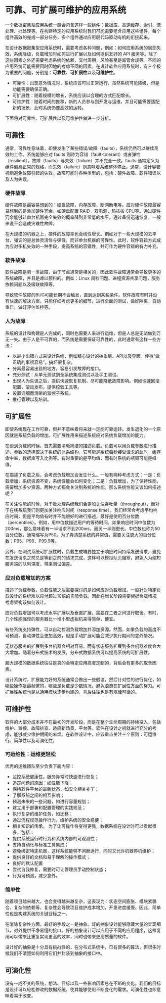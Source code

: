 # 可靠、可扩展可维护的应用系统
一个数据密集型应用系统一般会包含这样一些组件：数据库、高速缓存、索引、流处理、批处理等。在构建特定的应用系统时我们可能需要组合应用这些组件，每个组件高效的完成一部分任务，多个组件通过应用层代码驱动有机的衔接起来。

在设计数据密集型应用系统时，需要考虑各种问题，例如：如何应用系统的局部失效，系统降级，负载增加时如何进行扩展以及如何提供友好的 API 服务等。除了这些因素之外还需要考虑系统的依赖，交付周期，风险甚至是监管合规等。不同的应用系统可能需要因时因地的考虑不同的因素。在设计软件应用系统时，有三个极为重要的问题，分别是：**可靠性**、**可扩展性**以及**可维护性**。
* 可靠性：出现意外情况时，系统应该可以正常运行，虽然系统可能降级，但是功能需要确保正确。
* 可扩展性：随着规模的增长，系统应该以合理的方式匹配增长。
* 可维护性：随着时间的推移，新的人员参与到开发与运维，并且可能需要适配新的场景，此时系统仍要高效的运转。

下面将对可靠性、可扩展性以及可维护性做进一步分析。

## 可靠性
通常，可靠性意味着，即使发生了某些错误/故障（faults），系统仍然可以继续高效的工作。系统能够应对 faults 则称为容错（fault-tolerant）或者弹性（resilient）。故障（faults）与失效（failure）并不完全一致。faults 通常定义为组件偏离正常的规格，而失效（failure）则意味着系统整体停止。通常，设计容错机制避免故障引起的失效。故障可能时各种类型的，包括：硬件故障、软件错误以及人为失误。
### 硬件故障
硬件故障是最容易想到的：硬盘故障，内存故障，断网断电等。应对硬件故障最容易想到的是添加硬件冗余，如硬盘配置 RAID，双电源，热插拔 CPU等。通过硬件冗余能够让单台机器完全失效的概率降到非常低的水平。通过备份迅速恢复，一般来说不会造成灾难性故障。

在大规模的机器之上，硬件的故障率也会线性增长。例如对于一些大规模的云平台，强调的是总体灵活性与弹性，而非单台机器的可靠性。此时，软件容错方式成为应对多机失效的一种手段，提高系统的容错性，并可作为硬件容错的有力补充。
### 软件故障
软件故障是另一类故障，由于节点通常是相关的，因此软件故障通常会导致更多的系统故障，并且是难以预料的。例如：Linux 闰秒问题、进程资源共享问题，服务依赖问题以及级联故障等。

导致软件故障的BUG可能长期不会触发，直到达到某些条件。软件故障有时并没有快速的解决方案，只能仔细考虑更多的细节，进行全面的测试，做好隔离，自动重启，做好评估监控等。
### 人为故障
系统的设计和构建是人完成的，同时也需要人来进行运维，但是人总是无法做到万无一失。由于人是不可靠的，而系统是需要保证可靠性的，此时通常有这样一些方法：
* 以最小出错方式来设计系统，例如精心设计的抽象层、API以及界面。使得“做正确的事很容易”，搞坏很复杂。
* 分离最容易出错的地方，容易引发故障的接口。
* 充分测试：从单元测试到全系统集成测试以及手工测试。
* 出现人为失误之后，提供快速恢复机制，尽可能降低故障影响。例如快速回滚配置，滚动发布，提供校验工具等。
* 设置详细而清晰的监控子系统。
* 推行管理以及培训。

## 可扩展性
即使系统现在工作可靠，但并不意味着将来就一定能可靠运转。发生退化的一个原因就是系统负载的增加。可扩展性用来描述系统应对系统负载增加的能力。

在谈到负载的时候，首先需要清晰简洁的描述负载。负载可以用负载参数进行描述，参数的选择取决于系统的体系结构，它可能是系统每秒接受请求的此时，缓存命中率，数据库写入比例等。有时重要的是平均值，而有时系统的瓶颈可能是峰值。

在描述了负载之后，会考虑负载增加会发生什么。一般有两种考虑方式：一是：负载增加，系统资源不变，系统性能会如何变化；二是：负载增加，为了保持性能，需要增加多少资源。两种方式都会关注到系统的性能。那么系统性能又该如何描述呢？

在关注性能的时候，对于批处理系统我们会更加关注吞吐量（throughput），而对于在线系统我们则更加关注响应时间（response time）。我们经常会考虑平均响应时间，但是平均值有时并不能很好的进行描述，最好是使用百分位数（percentiles）。例如，用中位数描述用户的等待时间，如果响应时间中位数为200ms，那么意味着有一半请求不到200ms，而另一半则更长。中位数也称为50百分位数，通常缩写为P50。为了弄清楚系统的异常值，需要关注更大的百分位数：P95、P99、P99.9等。

另外，在测试系统可扩展性时，负载生成端要独立于响应时间持续发送请求，避免在发送请求之前总是等到之前的请求完成，这样可以模拟队头阻塞，避免人为缩短服务端的队列深度，带来测试偏差。
### 应对负载增加的方案
描述了负载参数，负载性能之后需要探讨的是如何应对负载增加。一般针对特定负载设计的系统难以应付超过10倍的实际负载。因此在增长阶段需要根据负载情况考虑架构该如何设计。

应对负载增加可以考虑水平扩展以及垂直扩展，需要在二者之间进行取舍。有时，几个性能强悍的服务器比一堆小型虚拟机来得简单，便宜。

有些系统支持弹性，可以自动检测负载增加并添加资源。然而，如果负载的高度不可预测，自动弹性会更加高效，但是手动扩展可能会减少执行期间的意外情况。

无状态服务的扩展到多台机器会相对容易。而有状态服务扩展到多台机器难度会大大增加。随着分布式技术的发展，分布式数据系统可以提高系统的可扩展性。

超大规模的数据系统往往是真的会特定应用高度定制的，背后会有更多的取舍因素。

设计系统时，扩展能力好的系统通常会做出一些假设，然后针对性的进行优化，如哪些操作是最频繁的，哪些是负载是少数情况，避免浪费在扩展性方面的努力。可扩展性系统也是从通用模块逐步构建的，背后往往也是有规律可循的。

## 可维护性
软件的大部分成本并不在最初的开发阶段，而是在整个生命周期的持续投入，包括维护、监控、故障排查、适应新场景、平台等。软件在设计之初就进行充分的考虑，能够减少维护期间的麻烦。在软件设计中，应该重点关注三个原则：可运维行、简单性以及可演化性。
### 可运维性：运维更轻松
优秀的运维团队至少负责下面内容：
 * 监控系统健康性，服务异常时快速进行恢复；
 * 追踪问题的原因：如性能下降；
 * 保持软件平台的最新状态，如安全相关补丁；
 * 了解系统之间的相互影响；
 * 预测未来的一些问题，如进行容量规划；
 * 建立用于部署和配置管理的实践规范；
 * 执行复杂的维护任务，如迁移；
 * 通过流程规范操作行为，维护系统的安全稳健；
 * 相关知识的传承。
为了让可操作性变得更强，数据系统在设计时可以贡献很多，包括：
 * 提供系统运行时行为和系统内部的可观测性；
 * 支持自动化与标准工具集成；
 * 避免绑定特定机器，这样系统能够不间断运行，同时又允许机器停机维护；
 * 提供良好的文档和易于理解的操作模式；
 * 良好的默认配置
 * 尝试自我修复，需要时可让管理员手动控制状态；
 * 行为可预测，减少意外。

### 简单性
随着项目越来越大，也会变得越来越复杂，这表现为：状态空间膨胀、模块紧耦合、复杂的依赖等，复杂性会导致项目维护成本增加，开发进度缓慢。因此，简单性也是构建系统的关键目标之一。

在消除复杂性方面，最好的手段之一是抽象。好的抽象设计能够隐藏大量的实现细节，对外提供干净易懂的接口。好的抽象设计可以应用于不同的应用程序，这样复用可以带来比重复实现更高的效率，同时也带来更高质量的软件。

设计好的抽象是十分具有挑战性的，在分布式系统中，已有很多的算法，但很多时候我们不清楚如何利用它们并封装到抽象的接口中。

## 可演化性
没有一成不变的系统，想法、目标以及一些影响因素总在不断的变化。我们的目标是设计可以轻松修改的数据系统，使其能够使用不断变化的需求。可演化性也即意味着易于改变。
